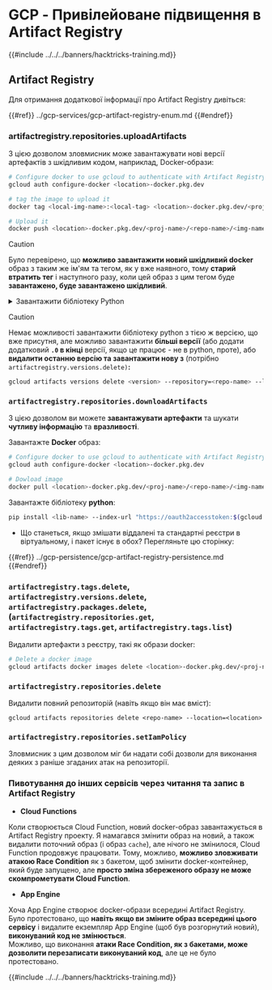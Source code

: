 # GCP - Привілейоване підвищення в Artifact Registry

{{#include ../../../banners/hacktricks-training.md}}

## Artifact Registry

Для отримання додаткової інформації про Artifact Registry дивіться:

{{#ref}}
../gcp-services/gcp-artifact-registry-enum.md
{{#endref}}

### artifactregistry.repositories.uploadArtifacts

З цією дозволом зловмисник може завантажувати нові версії артефактів з шкідливим кодом, наприклад, Docker-образи:
```bash
# Configure docker to use gcloud to authenticate with Artifact Registry
gcloud auth configure-docker <location>-docker.pkg.dev

# tag the image to upload it
docker tag <local-img-name>:<local-tag> <location>-docker.pkg.dev/<proj-name>/<repo-name>/<img-name>:<tag>

# Upload it
docker push <location>-docker.pkg.dev/<proj-name>/<repo-name>/<img-name>:<tag>
```
> [!CAUTION]
> Було перевірено, що **можливо завантажити новий шкідливий docker** образ з таким же ім'ям та тегом, як у вже наявного, тому **старий втратить тег** і наступного разу, коли цей образ з цим тегом буде **завантажено, буде завантажено шкідливий**.

<details>

<summary>Завантажити бібліотеку Python</summary>

**Почніть з створення бібліотеки для завантаження** (якщо ви можете завантажити останню версію з реєстру, ви можете уникнути цього кроку):

1.  **Налаштуйте структуру вашого проєкту**:

- Створіть новий каталог для вашої бібліотеки, наприклад, `hello_world_library`.
- Усередині цього каталогу створіть ще один каталог з ім'ям вашого пакету, наприклад, `hello_world`.
- Усередині каталогу вашого пакету створіть файл `__init__.py`. Цей файл може бути порожнім або містити ініціалізації для вашого пакету.

```bash
mkdir hello_world_library
cd hello_world_library
mkdir hello_world
touch hello_world/__init__.py
```

2.  **Напишіть код вашої бібліотеки**:

- Усередині каталогу `hello_world` створіть новий файл Python для вашого модуля, наприклад, `greet.py`.
- Напишіть вашу функцію "Hello, World!":

```python
# hello_world/greet.py
def say_hello():
return "Hello, World!"
```

3.  **Створіть файл `setup.py`**:

- У корені вашого каталогу `hello_world_library` створіть файл `setup.py`.
- Цей файл містить метадані про вашу бібліотеку та вказує Python, як її встановити.

```python
# setup.py
from setuptools import setup, find_packages

setup(
name='hello_world',
version='0.1',
packages=find_packages(),
install_requires=[
# Будь-які залежності, які потрібні вашій бібліотеці
],
)
```

**Тепер давайте завантажимо бібліотеку:**

1.  **Скомпілюйте ваш пакет**:

- З кореня вашого каталогу `hello_world_library` виконайте:

```sh
python3 setup.py sdist bdist_wheel
```

2.  **Налаштуйте автентифікацію для twine** (використовується для завантаження вашого пакету):
- Переконайтеся, що у вас встановлено `twine` (`pip install twine`).
- Використовуйте `gcloud`, щоб налаштувати облікові дані:
````
```sh
twine upload --username 'oauth2accesstoken' --password "$(gcloud auth print-access-token)" --repository-url https://<location>-python.pkg.dev/<project-id>/<repo-name>/ dist/*
```
````
3. **Очистити збірку**
```bash
rm -rf dist build hello_world.egg-info
```
</details>

> [!CAUTION]
> Немає можливості завантажити бібліотеку python з тією ж версією, що вже присутня, але можливо завантажити **більші версії** (або додати додатковий **`.0` в кінці** версії, якщо це працює - не в python, проте), або **видалити останню версію та завантажити нову з** (потрібно `artifactregistry.versions.delete)`**:**
>
> ```sh
> gcloud artifacts versions delete <version> --repository=<repo-name> --location=<location> --package=<lib-name>
> ```

### `artifactregistry.repositories.downloadArtifacts`

З цією дозволом ви можете **завантажувати артефакти** та шукати **чутливу інформацію** та **вразливості**.

Завантажте **Docker** образ:
```sh
# Configure docker to use gcloud to authenticate with Artifact Registry
gcloud auth configure-docker <location>-docker.pkg.dev

# Dowload image
docker pull <location>-docker.pkg.dev/<proj-name>/<repo-name>/<img-name>:<tag>
```
Завантажте бібліотеку **python**:
```bash
pip install <lib-name> --index-url "https://oauth2accesstoken:$(gcloud auth print-access-token)@<location>-python.pkg.dev/<project-id>/<repo-name>/simple/" --trusted-host <location>-python.pkg.dev --no-cache-dir
```
- Що станеться, якщо змішати віддалені та стандартні реєстри в віртуальному, і пакет існує в обох? Перегляньте цю сторінку:

{{#ref}}
../gcp-persistence/gcp-artifact-registry-persistence.md
{{#endref}}

### `artifactregistry.tags.delete`, `artifactregistry.versions.delete`, `artifactregistry.packages.delete`, (`artifactregistry.repositories.get`, `artifactregistry.tags.get`, `artifactregistry.tags.list`)

Видалити артефакти з реєстру, такі як образи docker:
```bash
# Delete a docker image
gcloud artifacts docker images delete <location>-docker.pkg.dev/<proj-name>/<repo-name>/<img-name>:<tag>
```
### `artifactregistry.repositories.delete`

Видалити повний репозиторій (навіть якщо він має вміст):
```
gcloud artifacts repositories delete <repo-name> --location=<location>
```
### `artifactregistry.repositories.setIamPolicy`

Зловмисник з цим дозволом міг би надати собі дозволи для виконання деяких з раніше згаданих атак на репозиторії.

### Пивотування до інших сервісів через читання та запис в Artifact Registry

- **Cloud Functions**

Коли створюється Cloud Function, новий docker-образ завантажується в Artifact Registry проекту. Я намагався змінити образ на новий, а також видалити поточний образ (і образ `cache`), але нічого не змінилося, Cloud Function продовжує працювати. Тому, можливо, **можливо зловживати атакою Race Condition** як з бакетом, щоб змінити docker-контейнер, який буде запущено, але **просто зміна збереженого образу не може скомпрометувати Cloud Function**.

- **App Engine**

Хоча App Engine створює docker-образи всередині Artifact Registry. Було протестовано, що **навіть якщо ви зміните образ всередині цього сервісу** і видалите екземпляр App Engine (щоб був розгорнутий новий), **виконуваний код не змінюється**.\
Можливо, що виконання **атаки Race Condition, як з бакетами, може дозволити перезаписати виконуваний код**, але це не було протестовано.

{{#include ../../../banners/hacktricks-training.md}}
